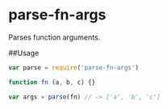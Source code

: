 parse-fn-args
=============

Parses function arguments.

##Usage

``` javascript
var parse = require('parse-fn-args')

function fn (a, b, c) {}

var args = parse(fn) // -> ['a', 'b', 'c']
```
